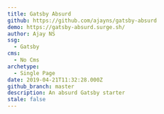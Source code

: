 ```yaml
---
title: Gatsby Absurd
github: https://github.com/ajayns/gatsby-absurd
demo: https://gatsby-absurd.surge.sh/
author: Ajay NS
ssg:
  - Gatsby
cms:
  - No Cms
archetype:
  - Single Page
date: 2019-04-21T11:32:28.000Z
github_branch: master
description: An absurd Gatsby starter
stale: false
---
```

